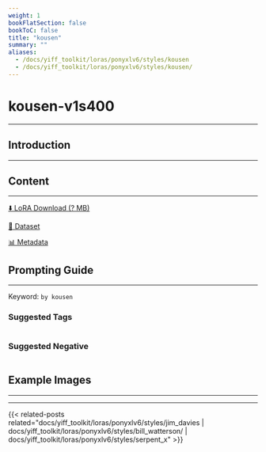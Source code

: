 ```yaml
---
weight: 1
bookFlatSection: false
bookToC: false
title: "kousen"
summary: ""
aliases:
  - /docs/yiff_toolkit/loras/ponyxlv6/styles/kousen
  - /docs/yiff_toolkit/loras/ponyxlv6/styles/kousen/
---
```


<!--markdownlint-disable MD025 MD033 -->

# kousen-v1s400

---

## Introduction

---

## Content

---

[⬇️ LoRA Download (? MB)]()

[📐 Dataset]()

[📊 Metadata]()

## Prompting Guide

---

Keyword: `by kousen`

### Suggested Tags

```md
```

### Suggested Negative

```md
```

## Example Images

---

<div class="image-grid">
  <div class="image-grid-container">
    <a href="">
    </a>
    <a href="">
    </a>
  </div>
</div>

---

<!--
HUGO_SEARCH_EXCLUDE_START
-->
{{< related-posts related="docs/yiff_toolkit/loras/ponyxlv6/styles/jim_davies | docs/yiff_toolkit/loras/ponyxlv6/styles/bill_watterson/ | docs/yiff_toolkit/loras/ponyxlv6/styles/serpent_x" >}}
<!--
HUGO_SEARCH_EXCLUDE_END
-->

